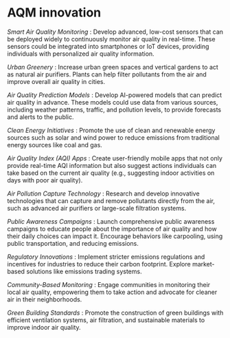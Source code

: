 # AQM innovation 
*Smart Air Quality Monitoring* : Develop advanced, low-cost sensors that can be deployed widely to continuously monitor air quality in real-time. These sensors could be integrated into smartphones or IoT devices, providing individuals with personalized air quality information.

 *Urban Greenery* : Increase urban green spaces and vertical gardens to act as natural air purifiers. Plants can help filter pollutants from the air and improve overall air quality in cities.

 *Air Quality Prediction Models* : Develop AI-powered models that can predict air quality in advance. These models could use data from various sources, including weather patterns, traffic, and pollution levels, to provide forecasts and alerts to the public.

 *Clean Energy Initiatives* : Promote the use of clean and renewable energy sources such as solar and wind power to reduce emissions from traditional energy sources like coal and gas.

 *Air Quality Index (AQI) Apps* : Create user-friendly mobile apps that not only provide real-time AQI information but also suggest actions individuals can take based on the current air quality (e.g., suggesting indoor activities on days with poor air quality).

 *Air Pollution Capture Technology* : Research and develop innovative technologies that can capture and remove pollutants directly from the air, such as advanced air purifiers or large-scale filtration systems.

 *Public Awareness Campaigns* : Launch comprehensive public awareness campaigns to educate people about the importance of air quality and how their daily choices can impact it. Encourage behaviors like carpooling, using public transportation, and reducing emissions.

 *Regulatory Innovations* : Implement stricter emissions regulations and incentives for industries to reduce their carbon footprint. Explore market-based solutions like emissions trading systems.

 *Community-Based Monitoring* : Engage communities in monitoring their local air quality, empowering them to take action and advocate for cleaner air in their neighborhoods.

 *Green Building Standards* : Promote the construction of green buildings with efficient ventilation systems, air filtration, and sustainable materials to improve indoor air quality.
